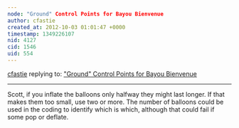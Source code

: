 ```yaml
---
node: "Ground" Control Points for Bayou Bienvenue 
author: cfastie
created_at: 2012-10-03 01:01:47 +0000
timestamp: 1349226107
nid: 4127
cid: 1546
uid: 554
---
```




[cfastie](../profile/cfastie) replying to: ["Ground" Control Points for Bayou Bienvenue ](../notes/eustatic/10-2-2012/draft-ground-control-points-bayou-bienvenue)

----
Scott,  if you inflate the balloons only halfway they might last longer. If that makes them too small, use two or more.  The number of balloons could be used in the coding to identify which is which, although that could fail if some pop or deflate.